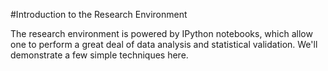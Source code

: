 #Introduction to the Research Environment

The research environment is powered by IPython notebooks, which allow one to perform a great deal of data analysis and statistical validation. We'll demonstrate a few simple techniques here.
